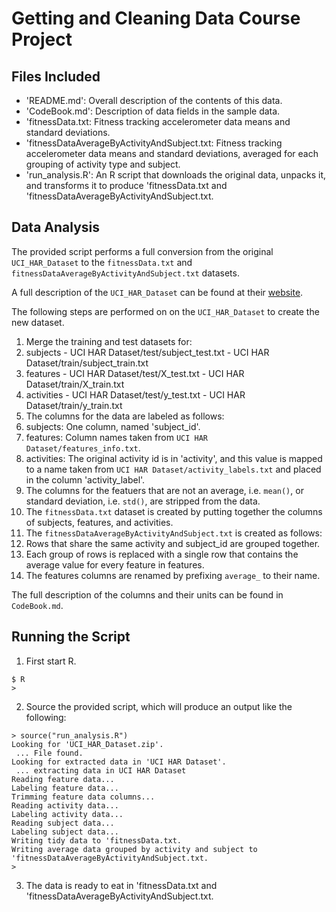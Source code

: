 
# Getting and Cleaning Data Course Project

## Files Included

- 'README.md': Overall description of the contents of this data.
- 'CodeBook.md': Description of data fields in the sample data.
- 'fitnessData.txt: Fitness tracking accelerometer data means and standard deviations.
- 'fitnessDataAverageByActivityAndSubject.txt: Fitness tracking accelerometer data
  means and standard deviations, averaged for each grouping of activity type and subject.
- 'run_analysis.R': An R script that downloads the original data, unpacks it, and transforms
  it to produce 'fitnessData.txt and 'fitnessDataAverageByActivityAndSubject.txt.

## Data Analysis

The provided script performs a full conversion from the original `UCI_HAR_Dataset` to the
`fitnessData.txt` and `fitnessDataAverageByActivityAndSubject.txt` datasets.

A full description of the `UCI_HAR_Dataset` can be found at their
[website](http://archive.ics.uci.edu/ml/datasets/Human+Activity+Recognition+Using+Smartphones#).

The following steps are performed on on the `UCI_HAR_Dataset` to create the new dataset.

1. Merge the training and test datasets for:
  1. subjects
    - UCI HAR Dataset/test/subject_test.txt
    - UCI HAR Dataset/train/subject_train.txt
  2. features
    - UCI HAR Dataset/test/X_test.txt
    - UCI HAR Dataset/train/X_train.txt
  3. activities
    - UCI HAR Dataset/test/y_test.txt
    - UCI HAR Dataset/train/y_train.txt
2. The columns for the data are labeled as follows:
  1. subjects: One column, named 'subject_id'.
  2. features: Column names taken from `UCI HAR Dataset/features_info.txt`.
  3. activities: The original activity id is in 'activity', and this value is
     mapped to a name taken from `UCI HAR Dataset/activity_labels.txt` and placed
     in the column 'activity_label'.
3. The columns for the featuers that are not an average, i.e. `mean()`, or
   standard deviation, i.e. `std()`, are stripped from the data.
4. The `fitnessData.txt` dataset is created by putting together the columns of
   subjects, features, and activities.
5. The `fitnessDataAverageByActivityAndSubject.txt` is created as follows:
  1. Rows that share the same activity and subject_id are grouped together.
  2. Each group of rows is replaced with a single row that contains the average
     value for every feature in features.
  3. The features columns are renamed by prefixing `average_` to their name.

The full description of the columns and their units can be found in `CodeBook.md`.

## Running the Script

1. First start R.
```
$ R
>
```
2. Source the provided script, which will produce an output like the following:
```
> source("run_analysis.R")
Looking for 'UCI_HAR_Dataset.zip'.
 ... File found.
Looking for extracted data in 'UCI HAR Dataset'.
 ... extracting data in UCI HAR Dataset
Reading feature data...
Labeling feature data...
Trimming feature data columns...
Reading activity data...
Labeling activity data...
Reading subject data...
Labeling subject data...
Writing tidy data to 'fitnessData.txt.
Writing average data grouped by activity and subject to 'fitnessDataAverageByActivityAndSubject.txt.
>
```
3. The data is ready to eat in 'fitnessData.txt and 'fitnessDataAverageByActivityAndSubject.txt.
